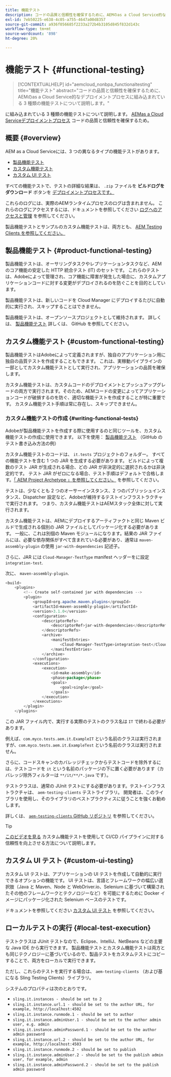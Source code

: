 ```yaml
---
title: 機能テスト
description: コードの品質と信頼性を確保するために、AEMのas a Cloud Service的なデプロイメントプロセスに組み込まれている 3 種類の機能テストについて説明します。
exl-id: 7eb50225-e638-4c05-a755-4647a00d8357
source-git-commit: a936f056685f2233a272b4b3105d845f832d143c
workflow-type: tm+mt
source-wordcount: '898'
ht-degree: 20%

---
```



# 機能テスト {#functional-testing}

>[!CONTEXTUALHELP]
>id="aemcloud_nonbpa_functionaltesting"
>title="機能テスト"
>abstract="コードの品質と信頼性を確保するために、AEMのas a Cloud Service的なデプロイメントプロセスに組み込まれている 3 種類の機能テストについて説明します。"

に組み込まれている 3 種類の機能テストについて説明します。 [AEMas a Cloud Serviceデプロイメントプロセス](/help/implementing/cloud-manager/deploy-code.md) コードの品質と信頼性を確保するため。

## 概要 {#overview}

AEM as a Cloud Serviceには、3 つの異なるタイプの機能テストがあります。

* [製品機能テスト](#product-functional-testing)
* [カスタム機能テスト](#custom-functional-testing)
* [カスタム UI テスト](#custom-ui-testing)

すべての機能テストで、テストの詳細な結果は、 `.zip` ファイルを **ビルドログをダウンロード** ボタンを [デプロイメントプロセスです。](/help/implementing/cloud-manager/deploy-code.md)

これらのログには、実際のAEMランタイムプロセスのログは含まれません。 これらのログにアクセスするには、ドキュメントを参照してください [ログへのアクセスと管理](/help/implementing/cloud-manager/manage-logs.md) を参照してください。

製品機能テストとサンプルのカスタム機能テストは、両方とも、 [AEM Testing Clients を参照してください。](https://github.com/adobe/aem-testing-clients)

## 製品機能テスト {#product-functional-testing}

製品機能テストは、オーサリングタスクやレプリケーションタスクなど、AEMのコア機能の安定した HTTP 統合テスト (IT) のセットです。 これらのテストは、Adobeによって管理され、コア機能に障害が発生した場合に、カスタムアプリケーションコードに対する変更がデプロイされるのを防ぐことを目的としています。

製品機能テストは、新しいコードを Cloud Manager にデプロイするたびに自動的に実行され、スキップすることはできません。

製品機能テストは、オープンソースプロジェクトとして維持されます。 詳しくは、 [製品機能テスト](https://github.com/adobe/aem-test-samples/tree/aem-cloud/smoke) 詳しくは、 GitHub を参照してください。

## カスタム機能テスト {#custom-functional-testing}

製品機能テストはAdobeによって定義されますが、独自のアプリケーション用に独自の品質テストを作成することもできます。 これは、実稼動パイプラインの一部としてカスタム機能テストとして実行され、アプリケーションの品質を確保します。

カスタム機能テストは、カスタムコードのデプロイメントとプッシュアップグレードの両方で実行されます。そのため、AEMコードの変更によってアプリケーションコードが破損するのを防ぐ、適切な機能テストを作成することが特に重要です。 カスタム機能テスト手順は常に存在し、スキップできません。

### カスタム機能テストの作成 {#writing-functional-tests}

Adobeが製品機能テストを作成する際に使用するのと同じツールを、カスタム機能テストの作成に使用できます。 以下を使用： [製品機能テスト](https://github.com/adobe/aem-test-samples/tree/aem-cloud/smoke) （GitHub のテスト書き込み方法の例）

カスタム機能テストのコードは、 `it.tests` プロジェクトのフォルダー。 すべての機能テストを含む 1 つの JAR を生成する必要があります。 ビルドによって複数のテスト JAR が生成される場合、どの JAR が非決定的に選択されるかは非決定的です。 テスト JAR がゼロになる場合、テスト手順はデフォルトで合格します。[「 AEM Project Archetype 」を参照してください。](https://github.com/adobe/aem-project-archetype/tree/develop/src/main/archetype/it.tests) を参照してください。

テストは、少なくとも 2 つのオーサーインスタンス、2 つのパブリッシュインスタンス、Dispatcher 設定など、Adobeが維持するテストインフラストラクチャで実行されます。 つまり、カスタム機能テストはAEMスタック全体に対して実行されます。

カスタム機能テストは、AEMにデプロイするアーティファクトと同じ Maven ビルドで生成される個別の JAR ファイルとしてパッケージ化する必要があります。 一般に、これは別個の Maven モジュールになります。結果の JAR ファイルには、必要な依存関係がすべて含まれている必要があり、通常は `maven-assembly-plugin` の使用 `jar-with-dependencies` 記述子。

さらに、JAR には `Cloud-Manager-TestType` manifest ヘッダーをに設定 `integration-test`.

次に、 `maven-assembly-plugin`.

```java
<build>
    <plugins>
        <!-- Create self-contained jar with dependencies -->
        <plugin>
            <groupId>org.apache.maven.plugins</groupId>
            <artifactId>maven-assembly-plugin</artifactId>
            <version>3.1.0</version>
            <configuration>
                <descriptorRefs>
                    <descriptorRef>jar-with-dependencies</descriptorRef>
                </descriptorRefs>
                <archive>
                    <manifestEntries>
                        <Cloud-Manager-TestType>integration-test</Cloud-Manager-TestType>
                    </manifestEntries>
                </archive>
            </configuration>
            <executions>
                <execution>
                    <id>make-assembly</id>
                    <phase>package</phase>
                    <goals>
                        <goal>single</goal>
                    </goals>
                </execution>
            </executions>
        </plugin>
    </plugins>
```

この JAR ファイル内で、実行する実際のテストのクラス名は `IT` で終わる必要があります。

例えば、`com.myco.tests.aem.it.ExampleIT` という名前のクラスは実行されますが、`com.myco.tests.aem.it.ExampleTest` という名前のクラスは実行されません。

さらに、コードスキャンのカバレッジチェックからテストコードを除外するには、テストコードを `it` という名前のパッケージの下に置く必要があります（カバレッジ除外フィルターは `**/it/**/*.java` です）。

テストクラスは、通常の JUnit テストにする必要があります。テストインフラストラクチャは、 `aem-testing-clients` テストライブラリ。 開発者は、このライブラリを使用し、そのライブラリのベストプラクティスに従うことを強くお勧めします。

詳しくは、 [`aem-testing-clients` GitHub リポジトリ](https://github.com/adobe/aem-testing-clients) を参照してください。

>[!TIP]
>
>[このビデオを見る](https://www.youtube.com/watch?v=yJX6r3xRLHU) カスタム機能テストを使用して CI/CD パイプラインに対する信頼性を向上させる方法について説明します。

## カスタム UI テスト {#custom-ui-testing}

カスタム UI テストは、アプリケーションの UI テストを作成して自動的に実行できるオプションの機能です。 UI テストは、言語とフレームワークの幅広い選択肢（Java と Maven、Node と WebDriver.io、Selenium に基づいて構築されたその他のフレームワークとテクノロジーなど）を可能にするために Docker イメージにパッケージ化された Selenium ベースのテストです。

ドキュメントを参照してください [カスタム UI テスト](/help/implementing/cloud-manager/ui-testing.md#custom-ui-testing) を参照してください。

## ローカルテストの実行 {#local-test-execution}

テストクラスは JUnit テストなので、Eclipse、IntelliJ、NetBeans などの主要な Java IDE から実行できます。 製品機能テストとカスタム機能テストは両方とも同じテクノロジーに基づいているので、製品テストをカスタムテストにコピーすることで、両方をローカルで実行できます。

ただし、これらのテストを実行する場合は、 `aem-testing-clients` （および基になる Sling Testing Clients）ライブラリ。

システムのプロパティは次のとおりです。

* `sling.it.instances - should be set to 2`
* `sling.it.instance.url.1 - should be set to the author URL, for example, http://localhost:4502`
* `sling.it.instance.runmode.1 - should be set to author`
* `sling.it.instance.adminUser.1 - should be set to the author admin user, e.g. admin`
* `sling.it.instance.adminPassword.1 - should be set to the author admin password`
* `sling.it.instance.url.2 - should be set to the author URL, for example, http://localhost:4503`
* `sling.it.instance.runmode.2 - should be set to publish`
* `sling.it.instance.adminUser.2 - should be set to the publish admin user, for example, admin`
* `sling.it.instance.adminPassword.2 - should be set to the publish admin password`
